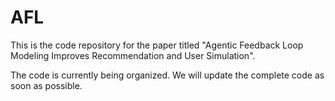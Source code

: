 # AFL

This is the code repository for the paper titled "Agentic Feedback Loop Modeling Improves Recommendation and User Simulation".

The code is currently being organized. We will update the complete code as soon as possible.
